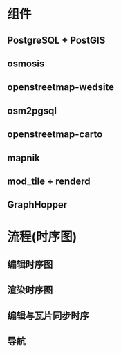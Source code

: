 # 组件
## PostgreSQL + PostGIS

## osmosis

## openstreetmap-wedsite

## osm2pgsql

## openstreetmap-carto

## mapnik

## mod_tile + renderd

## GraphHopper

# 流程(时序图)

## 编辑时序图

## 渲染时序图

## 编辑与瓦片同步时序

## 导航